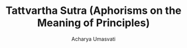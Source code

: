 ---
title: "Tattvartha Sutra (Aphorisms on the Meaning of Principles)"
author: ["Acharya Umasvati"]
year: 150
language: ["Sanskrit", "English"]
genre: ["Jain Literature", "Philosophy", "Religious Texts"]
description: "Acharya Umasvati's Tattvartha Sutra represents Jain philosophy's foundational systematic text, the only work accepted as authoritative by both major Jain sects (Digambara and Svetambara). Composed between 2nd-5th century CE, this concise treatise of 357 sutras across ten chapters systematizes Jain metaphysics, epistemology, cosmology, karma theory, and soteriology with extraordinary precision and comprehensiveness. The work establishes seven fundamental principles (tattvas): jiva (soul), ajiva (non-soul), asrava (karmic influx), bandha (bondage), samvara (stoppage), nirjara (dissociation), and moksha (liberation)—providing framework for understanding Jain doctrine. Beyond philosophical systematization, the text serves practical function: guiding spiritual practice through clear analysis of existence, causation, and liberation paths. The Tattvartha Sutra's influence on Jain thought proves foundational, generating extensive commentaries across centuries and establishing doctrinal standards accepted across sectarian boundaries, making it comparable to Patanjali's Yoga Sutras or Gautama's Nyaya Sutras for other Indian philosophical schools."
collections: ['jain-texts', 'jain-literature', 'philosophy', 'religious-texts', 'ancient-wisdom', 'classical-literature']
sources:
  - name: "Internet Archive (1924 edition)"
    url: "https://archive.org/details/in.ernet.dli.2015.548689"
    type: "other"
references:
  - name: "Wikipedia: Tattvartha Sutra"
    url: "https://en.wikipedia.org/wiki/Tattvartha_Sutra"
    type: "wikipedia"
  - name: "Wikipedia: Umasvati"
    url: "https://en.wikipedia.org/wiki/Umasvati"
    type: "wikipedia"
  - name: "Wikipedia: Jain philosophy"
    url: "https://en.wikipedia.org/wiki/Jain_philosophy"
    type: "wikipedia"
  - name: "Wikipedia: Jainism"
    url: "https://en.wikipedia.org/wiki/Jainism"
    type: "wikipedia"
  - name: "Open Library: Tattvartha Sutra (Aphorisms on"
    url: "https://openlibrary.org/search?q=Tattvartha+Sutra+Aphorisms+on+the+Meaning+Acharya+Umasvati"
    type: "other"
featured: true
publishDate: 2025-10-30
tags: ['classical-literature', 'philosophy', 'religious']
---